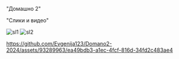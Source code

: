 "Домашно 2" 

"Слики и видео" 

![sl1](https://github.com/Evgenija123/Domano2-2024/assets/93289963/9b49a479-210d-4f66-a0ad-9ff86434e770)
![sl2](https://github.com/Evgenija123/Domano2-2024/assets/93289963/85cbade8-4621-4892-a09a-1af066324995)

https://github.com/Evgenija123/Domano2-2024/assets/93289963/ea49bdb3-a1ec-4fcf-816d-34fd2c483ae4


